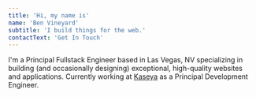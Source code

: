 ```yaml
---
title: 'Hi, my name is'
name: 'Ben Vineyard'
subtitle: 'I build things for the web.'
contactText: 'Get In Touch'
---
```


I'm a Principal Fullstack Engineer based in Las Vegas, NV specializing in building (and occasionally designing) exceptional, high-quality websites and applications. Currently working at [Kaseya](https://www.kaseya.com/) as a Principal Development Engineer.
